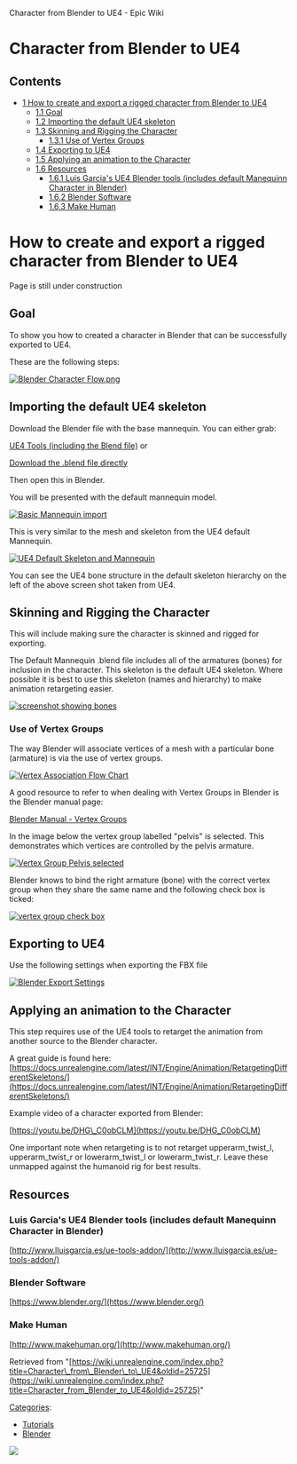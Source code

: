 Character from Blender to UE4 - Epic Wiki                   

Character from Blender to UE4
=============================

  

Contents
--------

*   [1 How to create and export a rigged character from Blender to UE4](#How_to_create_and_export_a_rigged_character_from_Blender_to_UE4)
    *   [1.1 Goal](#Goal)
    *   [1.2 Importing the default UE4 skeleton](#Importing_the_default_UE4_skeleton)
    *   [1.3 Skinning and Rigging the Character](#Skinning_and_Rigging_the_Character)
        *   [1.3.1 Use of Vertex Groups](#Use_of_Vertex_Groups)
    *   [1.4 Exporting to UE4](#Exporting_to_UE4)
    *   [1.5 Applying an animation to the Character](#Applying_an_animation_to_the_Character)
    *   [1.6 Resources](#Resources)
        *   [1.6.1 Luis Garcia's UE4 Blender tools (includes default Manequinn Character in Blender)](#Luis_Garcia.27s_UE4_Blender_tools_.28includes_default_Manequinn_Character_in_Blender.29)
        *   [1.6.2 Blender Software](#Blender_Software)
        *   [1.6.3 Make Human](#Make_Human)

How to create and export a rigged character from Blender to UE4
===============================================================

Page is still under construction

Goal
----

To show you how to created a character in Blender that can be successfully exported to UE4.

These are the following steps:

[![Blender Character Flow.png](https://d3ar1piqh1oeli.cloudfront.net/7/73/Blender_Character_Flow.png/940px-Blender_Character_Flow.png)](/File:Blender_Character_Flow.png)

Importing the default UE4 skeleton
----------------------------------

Download the Blender file with the base mannequin. You can either grab:

[UE4 Tools (including the Blend file)](http://www.lluisgarcia.es/ue-tools-addon/) or

[Download the .blend file directly](http://www.adventuresinsilicon.com/public/ue4/UE4_Mannequinn_Base.blend)

Then open this in Blender.

You will be presented with the default mannequin model.

[![Basic Mannequin import](https://d26ilriwvtzlb.cloudfront.net/c/c4/Blender_Character_screen_1.png)](/File:Blender_Character_screen_1.png "Basic Mannequin import")

  
This is very similar to the mesh and skeleton from the UE4 default Mannequin.

[![UE4 Default Skeleton and Mannequin](https://d26ilriwvtzlb.cloudfront.net/6/60/UE4_mannequin_1_bones.png)](/File:UE4_mannequin_1_bones.png "UE4 Default Skeleton and Mannequin")

  
You can see the UE4 bone structure in the default skeleton hierarchy on the left of the above screen shot taken from UE4.

Skinning and Rigging the Character
----------------------------------

This will include making sure the character is skinned and rigged for exporting.

The Default Mannequin .blend file includes all of the armatures (bones) for inclusion in the character. This skeleton is the default UE4 skeleton. Where possible it is best to use this skeleton (names and hierarchy) to make animation retargeting easier.

  

[![screenshot showing bones](https://d26ilriwvtzlb.cloudfront.net/6/6c/Blender_Character_screen_3.png)](/File:Blender_Character_screen_3.png "screenshot showing bones")

  

### Use of Vertex Groups

The way Blender will associate vertices of a mesh with a particular bone (armature) is via the use of vertex groups.

[![Vertex Association Flow Chart](https://d26ilriwvtzlb.cloudfront.net/f/f8/Vertex_Group_association.png)](/File:Vertex_Group_association.png "Vertex Association Flow Chart")

A good resource to refer to when dealing with Vertex Groups in Blender is the Blender manual page:

[Blender Manual - Vertex Groups](https://docs.blender.org/manual/en/dev/modeling/meshes/properties/vertex_groups/assigning_vertex_group.html#working-with-content-of-vertex-groups)

In the image below the vertex group labelled "pelvis" is selected. This demonstrates which vertices are controlled by the pelvis armature.

[![Vertex Group Pelvis selected](https://d26ilriwvtzlb.cloudfront.net/b/b0/Blender_Character_screen_4.png)](/File:Blender_Character_screen_4.png "Vertex Group Pelvis selected")

Blender knows to bind the right armature (bone) with the correct vertex group when they share the same name and the following check box is ticked:

[![vertex group check box](https://d26ilriwvtzlb.cloudfront.net/8/8c/Blender_Character_screen_6.png)](/File:Blender_Character_screen_6.png "vertex group check box")

Exporting to UE4
----------------

Use the following settings when exporting the FBX file

[![Blender Export Settings](https://d26ilriwvtzlb.cloudfront.net/a/ae/Blender_Character_Export_Montage.png)](/File:Blender_Character_Export_Montage.png "Blender Export Settings")

Applying an animation to the Character
--------------------------------------

This step requires use of the UE4 tools to retarget the animation from another source to the Blender character.

A great guide is found here: [https://docs.unrealengine.com/latest/INT/Engine/Animation/RetargetingDifferentSkeletons/](https://docs.unrealengine.com/latest/INT/Engine/Animation/RetargetingDifferentSkeletons/)

Example video of a character exported from Blender:

[https://youtu.be/DHG\_C0obCLM](https://youtu.be/DHG_C0obCLM)

One important note when retargeting is to not retarget upperarm\_twist\_l, upperarm\_twist\_r or lowerarm\_twist\_l or lowerarm\_twist\_r. Leave these unmapped against the humanoid rig for best results.

Resources
---------

### Luis Garcia's UE4 Blender tools (includes default Manequinn Character in Blender)

[http://www.lluisgarcia.es/ue-tools-addon/](http://www.lluisgarcia.es/ue-tools-addon/)

### Blender Software

[https://www.blender.org/](https://www.blender.org/)

### Make Human

[http://www.makehuman.org/](http://www.makehuman.org/)

Retrieved from "[https://wiki.unrealengine.com/index.php?title=Character\_from\_Blender\_to\_UE4&oldid=25725](https://wiki.unrealengine.com/index.php?title=Character_from_Blender_to_UE4&oldid=25725)"

[Categories](/Special:Categories "Special:Categories"):

*   [Tutorials](/Category:Tutorials "Category:Tutorials")
*   [Blender](/index.php?title=Category:Blender&action=edit&redlink=1 "Category:Blender (page does not exist)")

  ![](https://tracking.unrealengine.com/track.png)